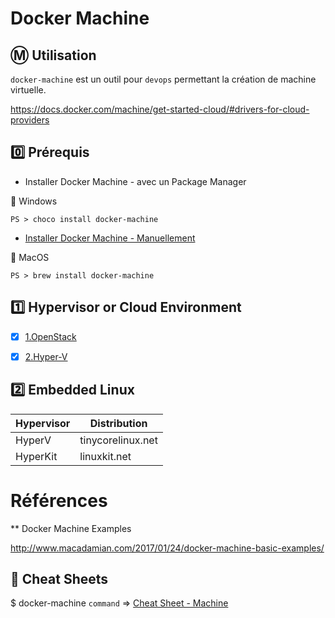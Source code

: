 # Docker Machine

## :m: Utilisation

`docker-machine` est un outil pour `devops` permettant la création de machine virtuelle.

https://docs.docker.com/machine/get-started-cloud/#drivers-for-cloud-providers


## :zero: Prérequis

* Installer Docker Machine - avec un Package Manager

:pushpin: Windows

```
PS > choco install docker-machine
```


* [Installer Docker Machine - Manuellement](https://docs.docker.com/v17.09/machine/install-machine/)   

:pushpin: MacOS

```
PS > brew install docker-machine
```

## :one: Hypervisor or Cloud Environment

- [x] [1.OpenStack](1.OpenStack/README.md)

- [x] [2.Hyper-V](2.Hyper-V/README.md)

## :two: Embedded Linux


| Hypervisor | Distribution      | 
|------------|-------------------| 
| HyperV     | tinycorelinux.net | 
| HyperKit   | linuxkit.net      | 


# Références 

** Docker Machine Examples

http://www.macadamian.com/2017/01/24/docker-machine-basic-examples/


## :whale: Cheat Sheets

$ docker-machine `command` => [Cheat Sheet - Machine](http://files.zeroturnaround.com/pdf/zt_docker_cheat_sheet.pdf)


